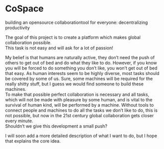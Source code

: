 # CoSpace
building an opensource collaborationtool for everyone: decentralizing productivity

The goal of this project is to create a platform which makes global collaboration possible. <br>
This task is not easy and will ask for a lot of passion! 
 
My belief is that humans are naturally active, they don’t need the push of others to get out of bed and do what they like to do. However, if you know you will be forced to do something you don’t like, you won’t get out of bed that easy. 
As human interests seem to be highly diverse, most tasks should be covered by some of us. Sure, some machines will be required for the really shitty stuff, but I guess we would find someone to build these machines. <br>
To make that possible perfect collaboration is necessary and all tasks, which will not be made with pleasure by some human, and is vital to the survival of human kind, will be performed by a machine. Without tools to connect people and machines to do all the tasks we don’t like to do, this is not possible, but now in the 21st century global collaboration gets closer every minute.<br>Shouldn’t we give this development a small push?

  I will soon add a more detailed description of what I want to do, but I hope that explains the core idea.  
